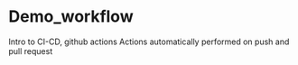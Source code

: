 # Demo_workflow
Intro to CI-CD, github actions
Actions automatically performed on push and pull request
